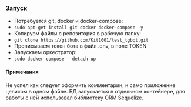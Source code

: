 ### Запуск
- Потребуется git, docker и docker-compose:  
- `sudo apt-get install git docker docker-compose -y`
- Копируем файлы с репозитория в рабочую папку:
- `git clone https://github.com/Kit1001/test_tgbot.git`
- Прописываем токен бота в файл .env, в поле TOKEN
- Запускаем оркестратор:
- `sudo docker-compose --detach up`


#### Примечания
Не успел как следует оформить комментарии, и само приложение целиком в одном файле.
БД запускается в отдельном контейнере, для работы с ней использовал библиотеку ORM Sequelize.
